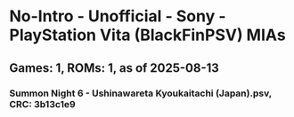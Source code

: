 # No-Intro - Unofficial - Sony - PlayStation Vita (BlackFinPSV) MIAs
## Games: 1, ROMs: 1, as of 2025-08-13

### Summon Night 6 - Ushinawareta Kyoukaitachi (Japan).psv, CRC: 3b13c1e9
